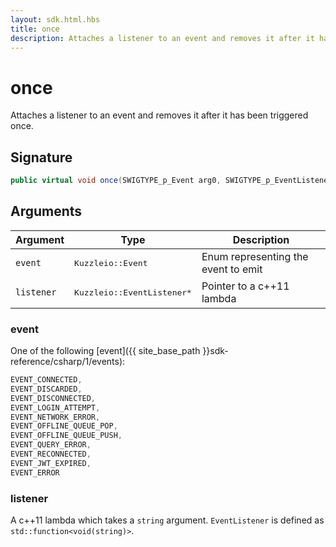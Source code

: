 ```yaml
---
layout: sdk.html.hbs
title: once
description: Attaches a listener to an event and removes it after it has been triggered once
---
```


# once

Attaches a listener to an event and removes it after it has been triggered once.

## Signature

```csharp
public virtual void once(SWIGTYPE_p_Event arg0, SWIGTYPE_p_EventListener arg1);

```

## Arguments

| Argument   | Type                      | Description
| ---------- | ------------------------- | ----------------------------
| `event`    | <pre>Kuzzleio::Event</pre>  | Enum representing the event to emit
| `listener` | <pre>Kuzzleio::EventListener\*</pre> | Pointer to a c++11 lambda

### event

One of the following [event]({{ site_base_path }}sdk-reference/csharp/1/events):

```csharp
EVENT_CONNECTED,
EVENT_DISCARDED,
EVENT_DISCONNECTED,
EVENT_LOGIN_ATTEMPT,
EVENT_NETWORK_ERROR,
EVENT_OFFLINE_QUEUE_POP,
EVENT_OFFLINE_QUEUE_PUSH,
EVENT_QUERY_ERROR,
EVENT_RECONNECTED,
EVENT_JWT_EXPIRED,
EVENT_ERROR
```

### listener

A c++11 lambda which takes a `string` argument.
`EventListener` is defined as `std::function<void(string)>`.
